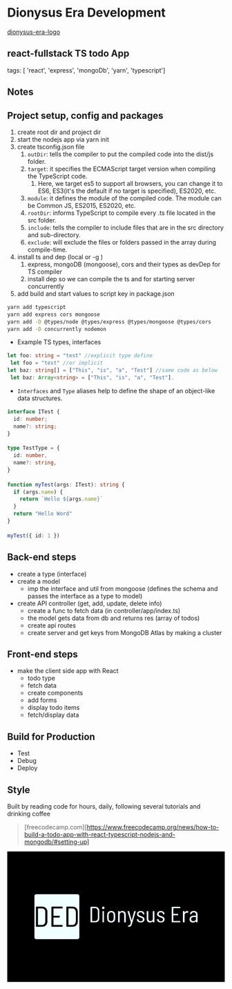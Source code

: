 
# Dionysus Era Development

[dionysus-era-logo](todo-app/public/logo.png)


## react-fullstack TS todo App

tags: [ 'react', 'express', 'mongoDb', 'yarn', 'typescript']

## Notes

## Project setup, config and packages

1. create root dir and project dir
2. start the nodejs app via yarn init
3. create tsconfig.json file
   1. `outDir`: tells the compiler to put the compiled code into the dist/js folder.
   2. `target`: it specifies the ECMAScript target version when compiling the TypeScript code.
      1. Here, we target es5 to support all browsers, you can change it to ES6, ES3(it's the default if no target is specified), ES2020, etc.
   3. `module`: it defines the module of the compiled code. The module can be Common JS, ES2015, ES2020, etc.
   4. `rootDir`: informs TypeScript to compile every .ts file located in the src folder.
   5. `include`: tells the compiler to include files that are in the src directory and sub-directory.
   6. `exclude`: will exclude the files or folders passed in the array during compile-time.
4. install ts and dep (local or -g )
   1. express, mongoDB (mongoose), cors and their types as devDep for TS compiler
   2. install dep so we can compile the ts and for starting server concurrently
5. add build and start values to script key in package.json

```bash
yarn add typescript
yarn add express cors mongoose
yarn add -D @types/node @types/express @types/mongoose @types/cors
yarn add -D concurrently nodemon
```

- Example TS types, interfaces

```ts
let foo: string = "test" //explicit type define
 let foo = "test" //or implicit
let baz: string[] = ["This", "is", "a", "Test"] //same code as below
 let baz: Array<string> = ["This", "is", "a", "Test"].
```

- `Interfaces` and `Type` aliases help to define the shape of an object-like data structures.

```ts
interface ITest {
  id: number;
  name?: string;
}

type TestType = {
  id: number,
  name?: string,
}

function myTest(args: ITest): string {
  if (args.name) {
    return `Hello ${args.name}`
  }
  return "Hello Word"
}

myTest({ id: 1 })
```

## Back-end steps

- create a type (interface)
- create a model
  - imp the interface and util from mongoose (defines the schema and passes the interface as a type to model)
- create API controller (get, add, update, delete info)
  - create a func to fetch data (in controller/app/index.ts)
  - the model gets data from db and returns res (array of todos)
  - create api routes
  - create server and get keys from MongoDB Atlas by making a cluster

## Front-end steps

- make the client side app with React
  - todo type
  - fetch data
  - create components
  - add forms
  - display todo items
  - fetch/display data

## Build for Production

- Test
- Debug
- Deploy

## Style

Built by reading code for hours, daily, following several tutorials and drinking coffee

> [freecodecamp.com][https://www.freecodecamp.org/news/how-to-build-a-todo-app-with-react-typescript-nodejs-and-mongodb/#setting-up]

![dionysus-era-banner](todo-app/public/logo.png)
